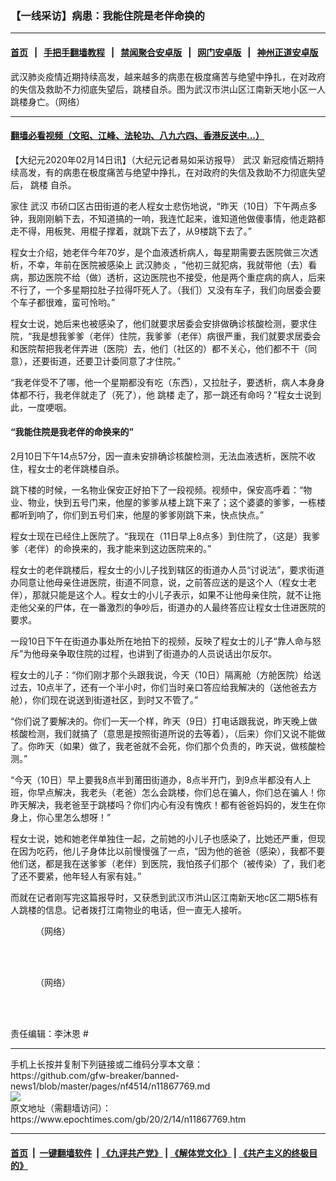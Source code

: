 ### 【一线采访】病患：我能住院是老伴命换的
------------------------

#### [首页](https://github.com/gfw-breaker/banned-news1/blob/master/README.md) &nbsp;&nbsp;|&nbsp;&nbsp; [手把手翻墙教程](https://github.com/gfw-breaker/guides/wiki) &nbsp;&nbsp;|&nbsp;&nbsp; [禁闻聚合安卓版](https://github.com/gfw-breaker/bn-android) &nbsp;&nbsp;|&nbsp;&nbsp; [网门安卓版](https://github.com/oGate2/oGate) &nbsp;&nbsp;|&nbsp;&nbsp; [神州正道安卓版](https://github.com/SzzdOgate/update) 



<div><img alt="" class="aligncenter wp-post-image" src="https://i.epochtimes.com/assets/uploads/2020/02/2-5-600x400.png"/>
<div class="red16 caption">
 武汉肺炎疫情近期持续高发，越来越多的病患在极度痛苦与绝望中挣扎，在对政府的失信及救助不力彻底失望后，跳楼自杀。图为武汉市洪山区江南新天地小区一人跳楼身亡。（网络）
</div>
</div><hr/>

#### [翻墙必看视频（文昭、江峰、法轮功、八九六四、香港反送中...）](https://github.com/gfw-breaker/banned-news1/blob/master/pages/link3.md)

<div><p>
 【大纪元2020年02月14日讯】（大纪元记者易如采访报导）
 <ok href="https://www.epochtimes.com/gb/tag/%E6%AD%A6%E6%B1%89.html">
  武汉
 </ok>
 新冠疫情近期持续高发，有的病患在极度痛苦与绝望中挣扎，在对政府的失信及救助不力彻底失望后，
 <ok href="https://www.epochtimes.com/gb/tag/%E8%B7%B3%E6%A5%BC.html">
  跳楼
 </ok>
 自杀。
</p>
<p>
 家住
 <ok href="https://www.epochtimes.com/gb/tag/%E6%AD%A6%E6%B1%89.html">
  武汉
 </ok>
 市硚口区古田街道的老人程女士悲伤地说，“昨天（10日）下午两点多钟，我刚刚躺下去，不知道搞的一响，我连忙起来，谁知道他做傻事情，他走路都走不得，用板凳、用棍子撑着，就跳下去了，从9楼跳下去了。”
</p>
<p>
 程女士介绍，她老伴今年70岁，是个血液透析病人，每星期需要去医院做三次透析，不幸，年前在医院被感染上
 <ok href="https://www.epochtimes.com/gb/tag/%E6%AD%A6%E6%B1%89%E8%82%BA%E7%82%8E.html">
  武汉肺炎
 </ok>
 ，“他初三就犯病，我就带他（去）看病，那边医院不给（做）透析，这边医院也不接受，他是两个重症病的病人，后来不行了，一个多星期拉肚子拉得吓死人了。（我们）又没有车子，我们向居委会要个车子都很难，蛮可怜哟。”
</p>
<p>
 程女士说，她后来也被感染了，他们就要求居委会安排做确诊核酸检测，要求住院，“我是想我爹爹（老伴）住院，我爹爹（老伴）病很严重，我们就要求居委会和医院帮把我老伴弄进（医院）去，他们（社区的）都不关心，他们都不干（同意），还要街道，还要卫计委同意了才住院。”
</p>
<p>
 “我老伴受不了哪，他一个星期都没有吃（东西），又拉肚子，要透析，病人本身身体都不行，我老伴就走了（死了），他
 <ok href="https://www.epochtimes.com/gb/tag/%E8%B7%B3%E6%A5%BC.html">
  跳楼
 </ok>
 走了，那一跳还有命吗？”程女士说到此，一度哽咽。
</p>
<h4>
 “我能住院是我老伴的命换来的”
</h4>
<p>
 2月10日下午14点57分，因一直未安排确诊核酸检测，无法血液透析，医院不收住，程女士的老伴跳楼自杀。
</p>
<p>
 跳下楼的时候，一名物业保安正好拍下了一段视频。视频中，保安高呼着：“物业、物业，快到五号门来，他屋的爹爹从楼上跳下来了；这个婆婆的爹爹，一栋楼都听到响了，你们到五号们来，他屋的爹爹刚跳下来，快点快点。”
</p>
<p>
 程女士现在已经住上医院了。“我现在（11日早上8点多）到住院了，（这是）我爹爹（老伴）的命换来的，我才能来到这边医院来的。”
</p>
<p>
 程女士的老伴跳楼后，程女士的小儿子找到辖区的街道办人员“讨说法”，要求街道办同意让他母亲住进医院，街道不同意，说，之前答应送的是这个人（程女士老伴），那就只能是这个人。程女士的小儿子表示，如果不让他母亲住院，就不让拖走他父亲的尸体，在一番激烈的争吵后，街道办的人最终答应让程女士住进医院的要求。
</p>
<p>
 一段10日下午在街道办事处所在地拍下的视频，反映了程女士的儿子“靠人命与怒斥”为他母亲争取住院的过程，也讲到了街道办的人员说话出尔反尔。
</p>
<p>
 程女士的儿子：“你们刚才那个头跟我说，今天（10日）隔离舱（方舱医院）给送过去，10点半了，还有一个半小时，你们当时亲口答应给我解决的（送他爸去方舱），你们现在说送到街道社区，到时又不管了。”
</p>
<p>
 “你们说了要解决的。你们一天一个样，昨天（9日）打电话跟我说，昨天晚上做核酸检测，我们就搞了（意思是按照街道所说的去等着），（后来）你们又说不能做了。你昨天（如果）做了，我老爸就不会死，你们那个负责的，昨天说，做核酸检测。”
</p>
<p>
 “今天（10日）早上要我8点半到莆田街道办，8点半开门，到9点半都没有人上班，你早点解决，我老头（老爸）怎么会跳楼，你们总在骗人，你们总在骗人！你昨天解决，我老爸至于跳楼吗？你们内心有没有愧疚！都有爸爸妈妈的，发生在你身上，你心里怎么想呀！”
</p>
<p>
</p>
<p>
 程女士说，她和她老伴单独住一起，之前她的小儿子也感染了，比她还严重，但现在因为吃药，他儿子身体比以前慢慢强了一点，“因为他的爸爸（感染），我都不要他们送，都是我在送爹爹（老伴）到医院，我怕孩子们那个（被传染）了，我们老了还不要紧，他年轻人有家有娃。”
</p>
<p>
 而就在记者刚写完这篇报导时，又获悉到武汉市洪山区江南新天地c区二期5栋有人跳楼的信息。记者拨打江南物业的电话，但一直无人接听。
</p>
<figure class="wp-caption aligncenter" id="attachment_11867816" style="width: 397px">
 <ok href="http://i.epochtimes.com/assets/uploads/2020/02/1-6.png">
  <img alt="" class="wp-image-11867816" src="http://i.epochtimes.com/assets/uploads/2020/02/1-6.png"/>
 </ok>
 <br/><figcaption class="wp-caption-text">
  （网络）
 </figcaption><br/>
</figure><br/>
<figure class="wp-caption aligncenter" id="attachment_11867855" style="width: 557px">
 <ok href="http://i.epochtimes.com/assets/uploads/2020/02/3-3.png">
  <img alt="" class="wp-image-11867855" src="http://i.epochtimes.com/assets/uploads/2020/02/3-3-600x537.png"/>
 </ok>
 <br/><figcaption class="wp-caption-text">
  （网络）
 </figcaption><br/>
</figure><br/>
<p>
 责任编辑：李沐恩 #
</p>
</div>
<hr/>
手机上长按并复制下列链接或二维码分享本文章：<br/>
https://github.com/gfw-breaker/banned-news1/blob/master/pages/nf4514/n11867769.md <br/>
<a href='https://github.com/gfw-breaker/banned-news1/blob/master/pages/nf4514/n11867769.md'><img src='https://github.com/gfw-breaker/banned-news1/blob/master/pages/nf4514/n11867769.md.png'/></a> <br/>
原文地址（需翻墙访问）：https://www.epochtimes.com/gb/20/2/14/n11867769.htm


------------------------
#### [首页](https://github.com/gfw-breaker/banned-news1/blob/master/README.md) &nbsp;|&nbsp; [一键翻墙软件](https://github.com/gfw-breaker/nogfw/blob/master/README.md) &nbsp;| [《九评共产党》](https://github.com/gfw-breaker/9ping.md/blob/master/README.md#九评之一评共产党是什么) | [《解体党文化》](https://github.com/gfw-breaker/jtdwh.md/blob/master/README.md) | [《共产主义的终极目的》](https://github.com/gfw-breaker/gczydzjmd.md/blob/master/README.md)


<img src='http://gfw-breaker.win/banned-news/pages/nf4514/n11867769.md' width='0px' height='0px'/>
